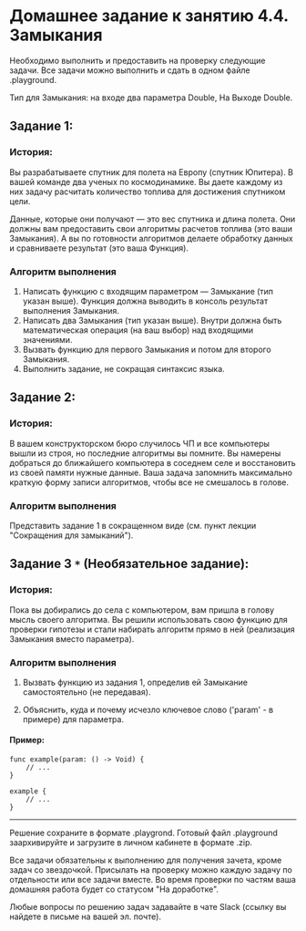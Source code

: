 # Домашнее задание к занятию 4.4. Замыкания

Необходимо выполнить и предоставить на проверку следующие задачи. Все задачи можно выполнить и сдать в одном файле .playground.

Тип для Замыкания: на входе два параметра Double, На Выходе Double.

## Задание 1:

### История:

Вы разрабатываете спутник для полета на Европу (спутник Юпитера). В вашей команде два ученых по космодинамике. Вы даете каждому из них задачу расчитать количество топлива для достижения спутником цели. 

Данные, которые они получают — это вес спутника и длина полета. Они должны вам предоставить свои алгоритмы расчетов топлива (это ваши Замыкания). А вы по готовности алгоритмов делаете обработку данных и сравниваете результат (это ваша Функция).

### Алгоритм выполнения

1. Написать функцию с входящим параметром — Замыкание (тип указан выше). Функция должна выводить в консоль результат выполнения Замыкания.
2. Написать два Замыкания (тип указан выше). Внутри должна быть математическая операция (на ваш выбор) над входящими значениями.
3. Вызвать функцию для первого Замыкания и потом для второго Замыкания.
4. Выполнить задание, не сокращая синтаксис языка.

## Задание 2:

### История:

В вашем конструкторском бюро случилось ЧП и все компьютеры вышли из строя, но последние алгоритмы вы помните. Вы намерены добраться до ближайшего компьютера в соседнем селе и восстановить из своей памяти нужные данные. Ваша задача запомнить максимально краткую форму записи алгоритмов, чтобы все не смешалось в голове.

### Алгоритм выполнения

Представить задание 1 в сокращенном виде (см. пункт лекции "Сокращения для замыканий").

## Задание 3 `*` (Необязательное задание):

### История:

Пока вы добирались до села с компьютером, вам пришла в голову мысль своего алгоритма. Вы решили использовать свою функцию для проверки гипотезы и стали набирать алгоритм прямо в ней (реализация Замыкания вместо параметра).

### Алгоритм выполнения

1. Вызвать функцию из задания 1, определив ей Замыкание самостоятельно (не передавая).

2. Объяснить, куда и почему исчезло ключевое слово ('param' - в примере) для параметра.

#### Пример:
```
func example(param: () -> Void) {
    // ...
}
    
example {
    // ...
}
```
_______________________________

Решение сохраните в формате .playgrond. Готовый файл .playground заархивируйте и загрузите в личном кабинете в формате .zip.

Все задачи обязательны к выполнению для получения зачета, кроме задач со звездочкой. Присылать на проверку можно каждую задачу по отдельности или все задачи вместе. Во время проверки по частям ваша домашняя работа будет со статусом "На доработке".

Любые вопросы по решению задач задавайте в чате Slack (ссылку вы найдете в письме на вашей эл. почте).
